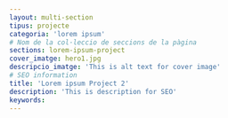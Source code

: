 ```yaml
---
layout: multi-section
tipus: projecte
categoria: 'lorem ipsum'
# Nom de la col·leccio de seccions de la pàgina
sections: lorem-ipsum-project
cover_imatge: hero1.jpg
descripcio_imatge: 'This is alt text for cover image'
# SEO information
title: 'Lorem ipsum Project 2'
description: 'This is description for SEO'
keywords:
---
```

